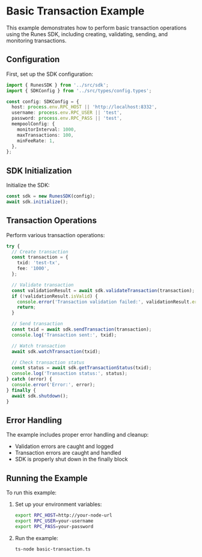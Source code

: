 # Basic Transaction Example

This example demonstrates how to perform basic transaction operations using the Runes SDK, including creating, validating, sending, and monitoring transactions.

## Configuration

First, set up the SDK configuration:

```typescript
import { RunesSDK } from '../src/sdk';
import { SDKConfig } from '../src/types/config.types';

const config: SDKConfig = {
  host: process.env.RPC_HOST || 'http://localhost:8332',
  username: process.env.RPC_USER || 'test',
  password: process.env.RPC_PASS || 'test',
  mempoolConfig: {
    monitorInterval: 1000,
    maxTransactions: 100,
    minFeeRate: 1,
  },
};
```

## SDK Initialization

Initialize the SDK:

```typescript
const sdk = new RunesSDK(config);
await sdk.initialize();
```

## Transaction Operations

Perform various transaction operations:

```typescript
try {
  // Create transaction
  const transaction = {
    txid: 'test-tx',
    fee: '1000',
  };

  // Validate transaction
  const validationResult = await sdk.validateTransaction(transaction);
  if (!validationResult.isValid) {
    console.error('Transaction validation failed:', validationResult.errors);
    return;
  }

  // Send transaction
  const txid = await sdk.sendTransaction(transaction);
  console.log('Transaction sent:', txid);

  // Watch transaction
  await sdk.watchTransaction(txid);

  // Check transaction status
  const status = await sdk.getTransactionStatus(txid);
  console.log('Transaction status:', status);
} catch (error) {
  console.error('Error:', error);
} finally {
  await sdk.shutdown();
}
```

## Error Handling

The example includes proper error handling and cleanup:
- Validation errors are caught and logged
- Transaction errors are caught and handled
- SDK is properly shut down in the finally block

## Running the Example

To run this example:

1. Set up your environment variables:
   ```bash
   export RPC_HOST=http://your-node-url
   export RPC_USER=your-username
   export RPC_PASS=your-password
   ```

2. Run the example:
   ```bash
   ts-node basic-transaction.ts
   ``` 
